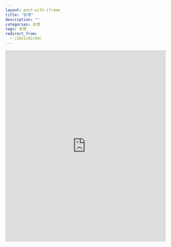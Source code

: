 ```yaml
---
layout: post-with-iframe
title: "反馈"
description: ""
categories: 反馈
tags: 反馈
redirect_from:
  - /2021/02/09/
---
```


<html>
 <body>
  <iframe height=600 width=100% src="https://www.wenjuan.com/s/UZBZJvPbOp/#" frameborder=0 scrolling="no" seamless></iframe>
 </body>
</html>